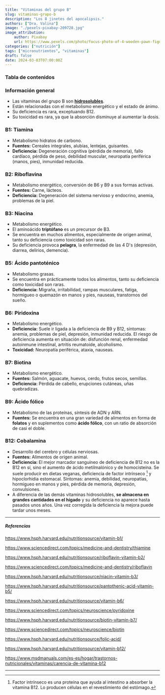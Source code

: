 ```yaml
---
title: "Vitaminas del grupo B"
slug: vitaminas-grupo-b
description: "Los 8 jinetes del apocalipsis."
authors: ["Dra. Valina"]
image: "./pexels-pixabay-209728.jpg"
image_attribution:
    author: Pixabay
    url: https://www.pexels.com/photo/focus-photo-of-4-wooden-pawn-figurine-209728/
categories: ["nutrición"]
tags: ["micronutrientes", "vitaminas"]
draft: false
date: 2024-03-03T07:00:00Z
---
```


### Tabla de contenidos


### Información general
- Las vitaminas del grupo B son **[hidrosolubles](../vitaminas)**.
- Están relacionadas con el metabolismo energético y el estado de ánimo.
- Su deficiencia es rara, exceptuando B12.
- Su toxicidad es rara, ya que la absorción disminuye al aumentar la dosis.

### B1: Tiamina
- Metabolismo hidratos de carbono.
- **Fuentes:** Cereales integrales, alubias, lentejas, guisantes.
- **Deficiencia:** Degeneración cognitiva (pérdida de memoria), fallo cardíaco, pérdida de peso, debilidad muscular, neuropatía periférica (manos, pies), inmunidad reducida.

### B2: Riboflavina
- Metabolismo energético, conversión de B6 y B9 a sus formas activas.
- **Fuentes:** Carne, lácteos.
- **Deficiencia:** Degeneración del sistema nervioso y endocrino, anemia, problemas de la piel.

### B3: Niacina
- Metabolismo energético.
- El aminoácido **triptófano** es un precursor de B3.
- Se encuentra en muchos alimentos, especialmente de origen animal, tanto su deficiencia como toxicidad son raras.
- Su deficiencia provoca **pelagra**, la enfermedad de las 4 D's (depresión, diarrea, delirios, demencia).

### B5: Ácido pantoténico
- Metabolismo grasas.
- Se encuentra en prácticamente todos los alimentos, tanto su deficiencia como toxicidad son raras.
- **Deficiencia:** Migraña, irritabilidad, rampas musculares, fatiga, hormigueo o quemazón en manos y pies, nauseas, transtornos del sueño.

### B6: Piridoxina
- Metabolismo energético.
- **Deficiencia:** Suele ir ligada a la deficiencia de B9 y B12, síntomas: anemia, problemas de piel, depresión, inmunidad reducida. El riesgo de deficiencia aumenta en situación de: disfunción renal, enfermedad autoinmune intestinal, artritis reumatoide, alcoholismo.
- **Toxicidad:** Neuropatía periférica, ataxia, nauseas.

### B7: Biotina
- Metabolismo energético.
- **Fuentes:** Salmón, aguacate, huevos, cerdo, frutos secos, semillas.
- **Deficiencia:** Pérdida de cabello, erupciones cutáneas, uñas quebradizas.

### B9: Ácido fólico
- Metabolismo de las proteínas, síntesis de ADN y ARN.
- **Fuentes:** Se encuentra en una gran variedad de alimentos en forma de **folatos** y en suplementos como **ácido fólico**, con un ratio de absorción de casi el doble.

### B12: Cobalamina
- Desarrollo del cerebro y células nerviosas.
- **Fuentes:** Alimentos de origen animal.
- **Deficiencia:** El mejor marcador sanguíneo de deficiencia de B12 no es la B12 en sí, sino el aumento de ácido metilmalónico y de homocisteína. Se suele producir en dietas veganas, deficiencia de factor intrínseco [^1] y hipoclorhidia estomacal. Síntomas: anemia, debilidad, neuropatías, hormigueo en manos y pies, pérdida de memoria, depresión, convulsiones.
- A diferencia de las demás vitaminas hidrosolubles, **se almacena en grandes cantidades en el hígado** y su deficiencia no aparece hasta pasados unos años. Una vez corregida la deficiencia la mejora puede tardar unos meses.


---

##### Referencias

https://www.hsph.harvard.edu/nutritionsource/vitamin-b1/

https://www.sciencedirect.com/topics/medicine-and-dentistry/thiamine

https://www.hsph.harvard.edu/nutritionsource/riboflavin-vitamin-b2/

https://www.sciencedirect.com/topics/medicine-and-dentistry/riboflavin

https://www.hsph.harvard.edu/nutritionsource/niacin-vitamin-b3/

https://www.hsph.harvard.edu/nutritionsource/pantothenic-acid-vitamin-b5/

https://www.hsph.harvard.edu/nutritionsource/vitamin-b6/

https://www.sciencedirect.com/topics/neuroscience/pyridoxine

https://www.hsph.harvard.edu/nutritionsource/biotin-vitamin-b7/

https://www.sciencedirect.com/topics/neuroscience/biotin

https://www.hsph.harvard.edu/nutritionsource/folic-acid/

https://www.hsph.harvard.edu/nutritionsource/vitamin-b12/

https://www.msdmanuals.com/es-es/hogar/trastornos-nutricionales/vitaminas/carencia-de-vitamina-b12


---

[^1]: Factor intrínseco es una proteína que ayuda al intestino a absorber la vitamina B12. Lo producen células en el revestimiento del estómago.
